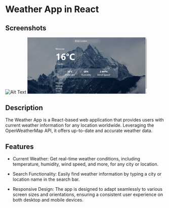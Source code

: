 # Weather App in React
## Screenshots
<div><img src="public/piccc1.png" alt="Alt Text" width="23%" >
<img src="public/Screenshot (13).png" alt="Alt Text" width="75%" >

</div>

## Description
The Weather App is a React-based web application that provides users with current weather information for any location worldwide. Leveraging the OpenWeatherMap API, it offers up-to-date and accurate weather data.

## Features
- Current Weather: Get real-time weather conditions, including temperature, humidity, wind speed, and more, for any city or location.

- Search Functionality: Easily find weather information by typing a city or location name in the search bar.

- Responsive Design: The app is designed to adapt seamlessly to various screen sizes and orientations, ensuring a consistent user experience on both desktop and mobile devices.




